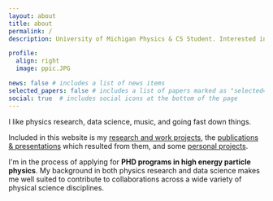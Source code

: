 ```yaml
---
layout: about
title: about
permalink: /
description: University of Michigan Physics & CS Student. Interested in research questions at the interface of machine learning and high energy particle physics. 

profile:
  align: right
  image: ppic.JPG

news: false # includes a list of news items
selected_papers: false # includes a list of papers marked as "selected={true}"
social: true  # includes social icons at the bottom of the page
---
```


I like physics research, data science, music, and going fast down things.

Included in this website is my [research and work projects](/projects/), the [publications & presentations](/publications/) which resulted from them, and some [personal projects](/personal/).

I'm in the process of applying for **PHD programs in high energy particle physics**. My background in both physics research and data science makes me well suited to contribute to collaborations across a wide variety of physical science disciplines.
